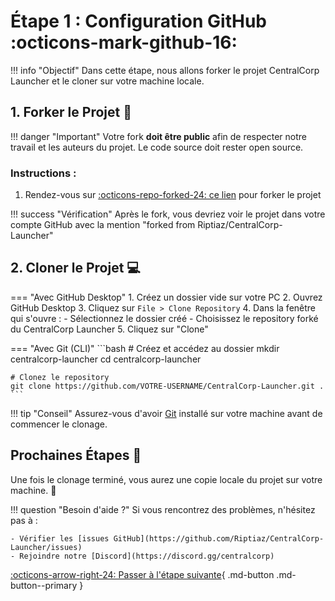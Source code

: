 # Étape 1 : Configuration GitHub :octicons-mark-github-16:

!!! info "Objectif"
    Dans cette étape, nous allons forker le projet CentralCorp Launcher et le cloner sur votre machine locale.

## 1. Forker le Projet 🔄

!!! danger "Important"
    Votre fork **doit être public** afin de respecter notre travail et les auteurs du projet. Le code source doit rester open source.

### Instructions :


1. Rendez-vous sur [:octicons-repo-forked-24: ce lien](https://github.com/Riptiaz/CentralCorp-Launcher/fork) pour forker le projet

!!! success "Vérification"
    Après le fork, vous devriez voir le projet dans votre compte GitHub avec la mention "forked from Riptiaz/CentralCorp-Launcher"

## 2. Cloner le Projet 💻

=== "Avec GitHub Desktop"
    1. Créez un dossier vide sur votre PC
    2. Ouvrez GitHub Desktop
    3. Cliquez sur `File > Clone Repository`
    4. Dans la fenêtre qui s'ouvre :
        - Sélectionnez le dossier créé
        - Choisissez le repository forké du CentralCorp Launcher
    5. Cliquez sur "Clone"

=== "Avec Git (CLI)"
    ```bash
    # Créez et accédez au dossier
    mkdir centralcorp-launcher
    cd centralcorp-launcher
    
    # Clonez le repository
    git clone https://github.com/VOTRE-USERNAME/CentralCorp-Launcher.git .
    ```

!!! tip "Conseil"
    Assurez-vous d'avoir [Git](https://git-scm.com/) installé sur votre machine avant de commencer le clonage.

## Prochaines Étapes 🎯

Une fois le clonage terminé, vous aurez une copie locale du projet sur votre machine. 🚀

!!! question "Besoin d'aide ?"
    Si vous rencontrez des problèmes, n'hésitez pas à :
    
    - Vérifier les [issues GitHub](https://github.com/Riptiaz/CentralCorp-Launcher/issues)
    - Rejoindre notre [Discord](https://discord.gg/centralcorp)

[:octicons-arrow-right-24: Passer à l'étape suivante](){ .md-button .md-button--primary }
